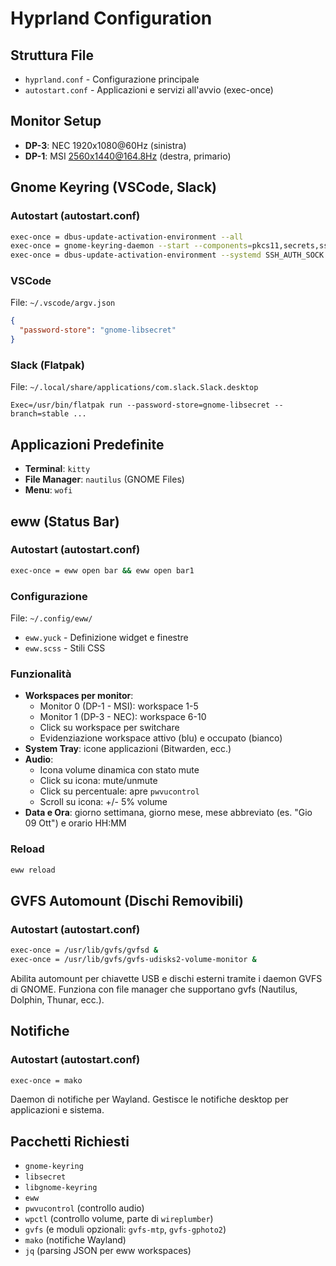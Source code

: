 # Hyprland Configuration

## Struttura File
- `hyprland.conf` - Configurazione principale
- `autostart.conf` - Applicazioni e servizi all'avvio (exec-once)

## Monitor Setup
- **DP-3**: NEC 1920x1080@60Hz (sinistra)
- **DP-1**: MSI 2560x1440@164.8Hz (destra, primario)

## Gnome Keyring (VSCode, Slack)

### Autostart (autostart.conf)
```bash
exec-once = dbus-update-activation-environment --all
exec-once = gnome-keyring-daemon --start --components=pkcs11,secrets,ssh
exec-once = dbus-update-activation-environment --systemd SSH_AUTH_SOCK GNOME_KEYRING_CONTROL
```

### VSCode
File: `~/.vscode/argv.json`
```json
{
  "password-store": "gnome-libsecret"
}
```

### Slack (Flatpak)
File: `~/.local/share/applications/com.slack.Slack.desktop`
```
Exec=/usr/bin/flatpak run --password-store=gnome-libsecret --branch=stable ...
```

## Applicazioni Predefinite
- **Terminal**: `kitty`
- **File Manager**: `nautilus` (GNOME Files)
- **Menu**: `wofi`

## eww (Status Bar)

### Autostart (autostart.conf)
```bash
exec-once = eww open bar && eww open bar1
```

### Configurazione
File: `~/.config/eww/`
- `eww.yuck` - Definizione widget e finestre
- `eww.scss` - Stili CSS

### Funzionalità
- **Workspaces per monitor**:
  - Monitor 0 (DP-1 - MSI): workspace 1-5
  - Monitor 1 (DP-3 - NEC): workspace 6-10
  - Click su workspace per switchare
  - Evidenziazione workspace attivo (blu) e occupato (bianco)
- **System Tray**: icone applicazioni (Bitwarden, ecc.)
- **Audio**:
  - Icona volume dinamica con stato mute
  - Click su icona: mute/unmute
  - Click su percentuale: apre `pwvucontrol`
  - Scroll su icona: +/- 5% volume
- **Data e Ora**: giorno settimana, giorno mese, mese abbreviato (es. "Gio 09 Ott") e orario HH:MM

### Reload
```bash
eww reload
```

## GVFS Automount (Dischi Removibili)

### Autostart (autostart.conf)
```bash
exec-once = /usr/lib/gvfs/gvfsd &
exec-once = /usr/lib/gvfs/gvfs-udisks2-volume-monitor &
```

Abilita automount per chiavette USB e dischi esterni tramite i daemon GVFS di GNOME. Funziona con file manager che supportano gvfs (Nautilus, Dolphin, Thunar, ecc.).

## Notifiche

### Autostart (autostart.conf)
```bash
exec-once = mako
```

Daemon di notifiche per Wayland. Gestisce le notifiche desktop per applicazioni e sistema.

## Pacchetti Richiesti
- `gnome-keyring`
- `libsecret`
- `libgnome-keyring`
- `eww`
- `pwvucontrol` (controllo audio)
- `wpctl` (controllo volume, parte di `wireplumber`)
- `gvfs` (e moduli opzionali: `gvfs-mtp`, `gvfs-gphoto2`)
- `mako` (notifiche Wayland)
- `jq` (parsing JSON per eww workspaces)
